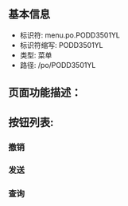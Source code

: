 
## 基本信息

- 标识符: menu.po.PODD3501YL
- 标识符缩写: PODD3501YL
- 类型: 菜单
- 路径: /po/PODD3501YL

## 页面功能描述：





## 按钮列表:


### 撤销



### 发送



### 查询


